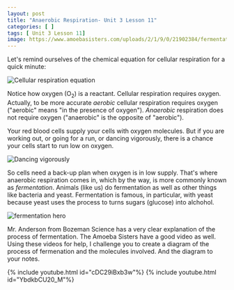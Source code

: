 ```yaml
---
layout: post
title: "Anaerobic Respiration- Unit 3 Lesson 11"
categories: [ ]
tags: [ Unit 3 Lesson 11]
image: https://www.amoebasisters.com/uploads/2/1/9/0/21902384/fermentation-hero_orig.png
---
```

Let's remind ourselves of the chemical equation for cellular respiration for a quick minute:

![Cellular respiration equation](https://lh4.googleusercontent.com/-4eMrAce6PWY/VCtmvYFzrBI/AAAAAAAAma8/sMk9OHavwUA/s1600/Screen%2520Shot%25202014-09-30%2520at%25201.13.44%2520PM.png)

Notice how oxygen (O<sub>2</sub>) is a reactant. Cellular respiration requires oxygen. Actually, to be more accurate *aerobic* cellular respiration requires oxygen ("aerobic" means "in the presence of oxygen"). *Anaerobic* respiration does not require oxygen ("anaerobic" is the opposite of "aerobic").

Your red blood cells supply your cells with oxygen molecules. But if you are working out, or going for a run, or dancing vigorously, there is a chance your cells start to run low on oxygen.

![Dancing vigorously](https://media.giphy.com/media/JJGUejl0pLcRy/giphy.gif)

So cells need a back-up plan when oxygen is in low supply. That's where anaerobic respiration comes in, which by the way, is more commonly known as *fermentation*. Animals (like us) do fermentation as well as other things like bacteria and yeast. Fermentation is famous, in particular, with yeast because yeast uses the process to turns sugars (glucose) into alchohol.

![fermentation hero](https://www.amoebasisters.com/uploads/2/1/9/0/21902384/fermentation-hero_orig.png)

Mr. Anderson from Bozeman Science has a very clear explanation of the process of fermentation. The Amoeba Sisters have a good video as well. Using these videos for help, I challenge you to create a diagram of the process of fermenation and the molecules involved. And the diagram to your notes.

{% include youtube.html id="cDC29iBxb3w"%}
{% include youtube.html id="YbdkbCU20_M"%}
